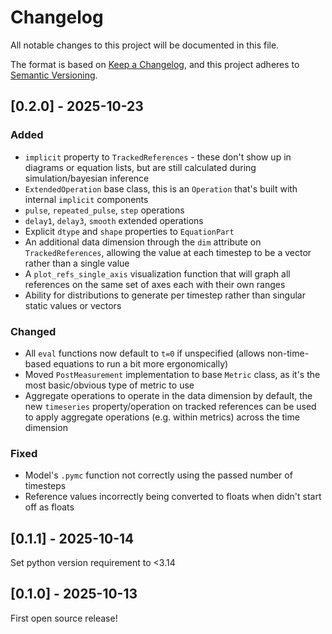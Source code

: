 # Changelog
All notable changes to this project will be documented in this file.

The format is based on [Keep a Changelog](https://keepachangelog.com/en/1.0.0/),
and this project adheres to [Semantic Versioning](https://semver.org/spec/v2.0.0.html).


## [0.2.0] - 2025-10-23

### Added

* `implicit` property to `TrackedReferences` - these don't show up in diagrams
  or equation lists, but are still calculated during simulation/bayesian
  inference
* `ExtendedOperation` base class, this is an `Operation` that's built with
  internal `implicit` components
* `pulse`, `repeated_pulse`, `step` operations
* `delay1`, `delay3`, `smooth` extended operations
* Explicit `dtype` and `shape` properties to `EquationPart`
* An additional data dimension through the `dim` attribute on
  `TrackedReferences`, allowing the value at each timestep to be a vector rather
  than a single value
* A `plot_refs_single_axis` visualization function that will graph all
  references on the same set of axes each with their own ranges
* Ability for distributions to generate per timestep rather than singular static
  values or vectors

### Changed

* All `eval` functions now default to `t=0` if unspecified (allows non-time-based
  equations to run a bit more ergonomically)
* Moved `PostMeasurement` implementation to base `Metric` class, as it's the
  most basic/obvious type of metric to use
* Aggregate operations to operate in the data dimension by default, the new
  `timeseries` property/operation on tracked references can be used to apply
  aggregate operations (e.g. within metrics) across the time dimension

### Fixed

*  Model's `.pymc` function not correctly using the passed number of timesteps
* Reference values incorrectly being converted to floats when didn't start off
  as floats




## [0.1.1] - 2025-10-14

Set python version requirement to <3.14




## [0.1.0] - 2025-10-13

First open source release!
